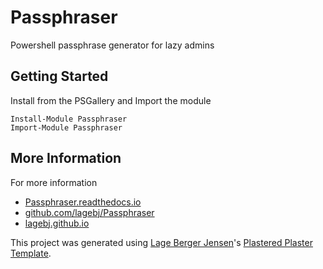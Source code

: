 # Passphraser

Powershell passphrase generator for lazy admins

## Getting Started

Install from the PSGallery and Import the module

    Install-Module Passphraser
    Import-Module Passphraser


## More Information

For more information

* [Passphraser.readthedocs.io](http://Passphraser.readthedocs.io)
* [github.com/lagebj/Passphraser](https://github.com/lagebj/Passphraser)
* [lagebj.github.io](https://lagebj.github.io)

This project was generated using [Lage Berger Jensen](http://lagebj.github.io)'s [Plastered Plaster Template](https://github.com/lagebj/PlasterTemplates/tree/master/Plastered).
